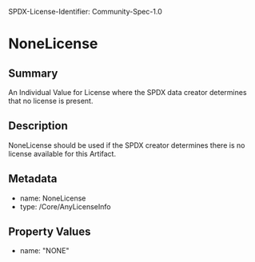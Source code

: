 SPDX-License-Identifier: Community-Spec-1.0

# NoneLicense

## Summary

An Individual Value for License where the SPDX data creator determines that no license is present.


## Description

NoneLicense should be used if the SPDX creator determines there is no license available for this Artifact.

## Metadata

- name: NoneLicense
- type: /Core/AnyLicenseInfo

## Property Values

- name: "NONE"
